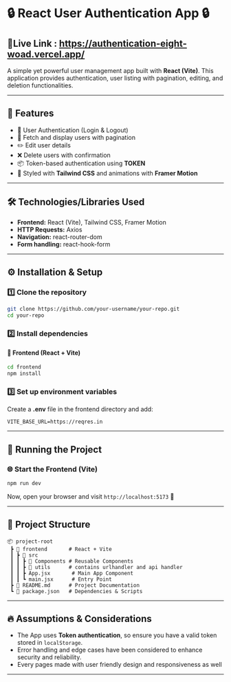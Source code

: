 # 🔒 React User Authentication App 🔒

## 🔗Live Link : https://authentication-eight-woad.vercel.app/

A simple yet powerful user management app built with **React (Vite)**. This application provides authentication, user listing with pagination, editing, and deletion functionalities.

---

## 📌 Features

- 🔑 User Authentication (Login & Logout)
- 📄 Fetch and display users with pagination
- ✏️ Edit user details
- ❌ Delete users with confirmation
- 📦 Token-based authentication using **TOKEN**
- 🎨 Styled with **Tailwind CSS** and animations with **Framer Motion**

---

## 🛠️ Technologies/Libraries Used

- **Frontend:** React (Vite), Tailwind CSS, Framer Motion
- **HTTP Requests:** Axios
- **Navigation:** react-router-dom
- **Form handling:** react-hook-form

---

## ⚙️ Installation & Setup

### 1️⃣ Clone the repository

```bash
git clone https://github.com/your-username/your-repo.git
cd your-repo
```

### 2️⃣ Install dependencies

#### 📌 Frontend (React + Vite)

```bash
cd frontend
npm install
```

### 3️⃣ Set up environment variables

Create a **.env** file in the frontend directory and add:

```env
VITE_BASE_URL=https://reqres.in
```

---

## 🚀 Running the Project

### 🌐 Start the Frontend (Vite)

```bash
npm run dev
```

Now, open your browser and visit `http://localhost:5173` 🎉

---

## 📁 Project Structure

```
📦 project-root
 ┣ 📂 frontend       # React + Vite
 ┃ ┣ 📂 src
 ┃ ┃ ┣ 📂 Components # Reusable Components
 ┃ ┃ ┣ 📂 utils      # contains urlhandler and api handler
 ┃ ┃ ┣ App.jsx       # Main App Component
 ┃ ┃ ┗ main.jsx      # Entry Point
 ┣ 📜 README.md      # Project Documentation
 ┗ 📜 package.json   # Dependencies & Scripts
```

---

## 🔥 Assumptions & Considerations

- The App uses **Token authentication**, so ensure you have a valid token stored in `localStorage`.
- Error handling and edge cases have been considered to enhance security and reliability.
- Every pages made with user friendly design and responsiveness as well

---
